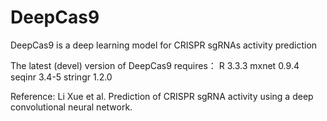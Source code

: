 # DeepCas9
DeepCas9 is a deep learning model for CRISPR sgRNAs activity prediction

The latest (devel) version of DeepCas9 requires： 
R 3.3.3
mxnet 0.9.4
seqinr 3.4-5
stringr 1.2.0

Reference: Li Xue et al. Prediction of CRISPR sgRNA activity using a deep convolutional neural network.


